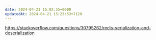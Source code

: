 ```yaml
---
date: 2024-04-21 15:02:55+0000
updatedAt: 2024-04-21 15:23:53+7120
---
```

https://stackoverflow.com/questions/30795262/redis-serialization-and-deserialization